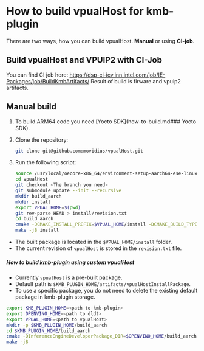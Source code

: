 # How to build vpualHost for kmb-plugin
There are two ways, how you can build vpualHost. **Manual** or using **CI-job**.

## Build vpualHost and VPUIP2 with CI-Job
You can find CI job here: https://dsp-ci-icv.inn.intel.com/job/IE-Packages/job/BuildKmbArtifacts/
Result of build is firware and vpuip2 artifacts. 


## Manual build

1. To build ARM64 code you need [Yocto SDK](how-to-build.md### Yocto SDK).

2. Clone the repository:

    ```bash
    git clone git@github.com:movidius/vpualHost.git
    ```

3. Run the following script:

    ```bash
    source /usr/local/oecore-x86_64/environment-setup-aarch64-ese-linux
    cd vpualHost
    git checkout <The branch you need>
    git submodule update --init --recursive
    mkdir build_aarch
    mkdir install
    export VPUAL_HOME=$(pwd)
    git rev-parse HEAD > install/revision.txt
    cd build_aarch
    cmake -DCMAKE_INSTALL_PREFIX=$VPUAL_HOME/install -DCMAKE_BUILD_TYPE=Release ..
    make -j8 install
    ```

* The built package is located in the `$VPUAL_HOME/install` folder.
* The current revision of `vpualHost` is stored in the `revision.txt` file.

##### How to build kmb-plugin using custom vpualHost

* Currently `vpualHost` is a pre-built package.
* Default path is `$KMB_PLUGIN_HOME/artifacts/vpualHostInstallPackage`.
* To use a specific package, you do not need to delete the existing default package in kmb-plugin storage.

```bash
export KMB_PLUGIN_HOME=<path to kmb-plugin>
export OPENVINO_HOME=<path to dldt>
export VPUAL_HOME=<path to vpualHost>
mkdir -p $KMB_PLUGIN_HOME/build_aarch
cd $KMB_PLUGIN_HOME/build_aarch
cmake -DInferenceEngineDeveloperPackage_DIR=$OPENVINO_HOME/build_aarch -DvpualHost_DIR=$VPUAL_HOME/install/share/vpualHost/ ..
make -j8
```
